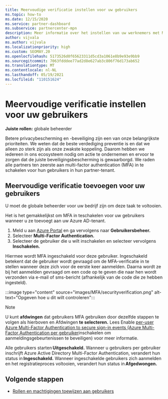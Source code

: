 ```yaml
---
title: Meervoudige verificatie instellen voor uw gebruikers
ms.topic: how-to
ms.date: 12/15/2020
ms.service: partner-dashboard
ms.subservice: partnercenter-mpn
description: Meer informatie over het instellen van uw werknemers met MFA
author: vijvala
ms.author: vijvala
ms.localizationpriority: high
ms.custom: SEOMAY.20
ms.openlocfilehash: 5173526d0f65623311d5cd3a1061e8b9e93e9bb9
ms.sourcegitcommit: 7063fdddee77ad2d8e627ab3c806f76d173ab652
ms.translationtype: MT
ms.contentlocale: nl-NL
ms.lasthandoff: 05/19/2021
ms.locfileid: "110151624"
---
```

# <a name="set-up-your-users-with-multi-factor-authentication"></a>Meervoudige verificatie instellen voor uw gebruikers

**Juiste rollen:** globale beheerder

Betere privacybescherming en -beveiliging zijn een van onze belangrijkste prioriteiten. We weten dat de beste verdediging preventie is en dat we alleen zo sterk zijn als onze zwakste koppeling. Daarom hebben we iedereen in ons ecosysteem nodig om actie te ondernemen en ervoor te zorgen dat de juiste beveiligingsbescherming is gewaarborgd. We raden alle partners ten zeerste aan multi-factor authentication (MFA) in te schakelen voor hun gebruikers in hun partner-tenant. 

## <a name="add-multi-factor-authentication-for-your-users"></a>Meervoudige verificatie toevoegen voor uw gebruikers

U moet de globale beheerder voor uw bedrijf zijn om deze taak te voltooien.

Het is het gemakkelijkst om MFA in teschakelen voor uw gebruikers wanneer u ze toevoegt aan uw Azure AD-tenant.

1. Meld u aan [Azure Portal](https://portal.azure.com) en ga vervolgens naar **Gebruikersbeheer.**
1. Selecteer **Multi-Factor Authentication.**
1. Selecteer de gebruiker die u wilt inschakelen en selecteer vervolgens **Inschakelen.**

Hiermee wordt MFA ingeschakeld voor deze gebruiker. Ingeschakeld betekent dat de gebruiker wordt gevraagd om de MFA-verificatie in te stellen wanneer deze zich voor de eerste keer aanmelden. Daarna wordt ze bij het aanmelden gevraagd om een code op te geven die naar hen wordt verzonden via e-mail of sms-bericht (afhankelijk van de code die ze hebben ingesteld).  

:::image type="content" source="images/MFA/securityverification.png" alt-text="Opgeven hoe u dit wilt controleren":::

>[!NOTE]
>U kunt **afdwingen** dat gebruikers MFA gebruiken door dezelfde stappen te volgen als hierboven en Afdwingen **te selecteren.** Lees Enable [per-user Azure Multi-Factor Authentication to secure sign-in events (Azure Multi-Factor Authentication per gebruiker](/azure/active-directory/authentication/howto-mfa-userstates)inschakelen om aanmeldingsgebeurtenissen te beveiligen) voor meer informatie. 

Alle gebruikers starten **Uitgeschakeld.** Wanneer u gebruikers per gebruiker inschrijft Azure Active Directory Multi-Factor Authentication, verandert hun status in **Ingeschakeld.** Wanneer ingeschakelde gebruikers zich aanmelden en het registratieproces voltooien, verandert hun status in **Afgedwongen.** 

## <a name="next-steps"></a>Volgende stappen

- [Rollen en machtigingen toewijzen aan gebruikers](permissions-overview.md)